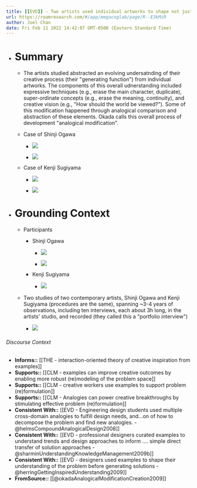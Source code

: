 ```yaml
---
title: [[EVD]] - Two artists used individual artworks to shape not just their ideas, but used a process of "analogical modification" to search for and modify higher-order concepts, and their creative vision. This process unfolded over the course of years. - [[@okadaAnalogicalModificationCreation2009]]
url: https://roamresearch.com/#/app/megacoglab/page/R--E3kMiR
author: Joel Chan
date: Fri Feb 11 2022 14:42:07 GMT-0500 (Eastern Standard Time)
---
```


- # Summary

    - The artists studied abstracted an evolving undersatnding of their creative process (their "generating function") from individual artworks. The components of this overall udnerstanding included expressive techniques (e.g., erase the main character, duplicate), super-ordinate concepts (e.g., erase the meaning, continuity), and creative vision (e.g., "How should the world be viewed?"). Some of this modification happened through analogical comparison and abstraction of these elements. Okada calls this overall process of development "analogical modification".

    - Case of Shinji Ogawa

        - ![](https://firebasestorage.googleapis.com/v0/b/firescript-577a2.appspot.com/o/imgs%2Fapp%2Fmegacoglab%2F7YAxRgsoy6.png?alt=media&token=72f82f5f-7307-4bb5-81e0-df26b6517621)

        - ![](https://firebasestorage.googleapis.com/v0/b/firescript-577a2.appspot.com/o/imgs%2Fapp%2Fmegacoglab%2FR8shw58GaI.png?alt=media&token=ccbc2d2b-e5f9-45b2-84a8-866a178f87ca)

    - Case of Kenji Sugiyama

        - ![](https://firebasestorage.googleapis.com/v0/b/firescript-577a2.appspot.com/o/imgs%2Fapp%2Fmegacoglab%2FkG3UjP8GCU.png?alt=media&token=43fdd067-ac9d-4b44-8652-258cb474d8b8)

        - ![](https://firebasestorage.googleapis.com/v0/b/firescript-577a2.appspot.com/o/imgs%2Fapp%2Fmegacoglab%2FYOhsW8VzXz.png?alt=media&token=7e29640e-fdbd-4e75-ae7f-f5be96121ab1)
- # Grounding Context

    - Participants

        - Shinji Ogawa

            - ![](https://firebasestorage.googleapis.com/v0/b/firescript-577a2.appspot.com/o/imgs%2Fapp%2Fmegacoglab%2F_MLOVW9GVZ.png?alt=media&token=410c6ef0-ed07-47fd-8c34-12ec3bc62f0b)

            - ![](https://firebasestorage.googleapis.com/v0/b/firescript-577a2.appspot.com/o/imgs%2Fapp%2Fmegacoglab%2FdmvWjo1dI9.png?alt=media&token=607f02e9-8f8d-4863-9bf5-1f55e070f7f7)

        - Kenji Sugiyama

            - ![](https://firebasestorage.googleapis.com/v0/b/firescript-577a2.appspot.com/o/imgs%2Fapp%2Fmegacoglab%2Fjax4Gtp9RF.png?alt=media&token=4e65f616-e8e5-435c-bc7a-d9604373417c)

    - Two studies of two contemporary artists, Shinji Ogawa and Kenji Sugiyama (procedures are the same), spanning ~3-4 years of observations, including ten interviews, each about 3h long, in the artists' studio, and recorded (they called this a "portfolio interview")

        - ![](https://firebasestorage.googleapis.com/v0/b/firescript-577a2.appspot.com/o/imgs%2Fapp%2Fmegacoglab%2F5HI7rOKK_5.png?alt=media&token=683c442f-46ae-4b89-aa20-317bf25ceb48)

###### Discourse Context

- **Informs::** [[THE - interaction-oriented theory of creative inspiration from examples]]
- **Supports::** [[CLM - examples can improve creative outcomes by enabling more robust (re)modeling of the problem space]]
- **Supports::** [[CLM - creative workers use examples to support problem (re)formulation]]
- **Supports::** [[CLM - Analogies can power creative breakthroughs by stimulating effective problem (re)formulation]]
- **Consistent With::** [[EVD - Engineering design students used multiple cross-domain analogies to fulfill design needs, and...on of how to decompose the problem and find new analogies. - @helmsCompoundAnalogicalDesign2008]]
- **Consistent With::** [[EVD - professional designers curated examples to understand trends and design approaches to inform .... simple direct transfer of solution approaches - @sharminUnderstandingKnowledgeManagement2009b]]
- **Consistent With::** [[EVD - designers used examples to shape their understanding of the problem before generating solutions - @herringGettingInspiredUnderstanding2009]]
- **FromSource::** [[@okadaAnalogicalModificationCreation2009]]
